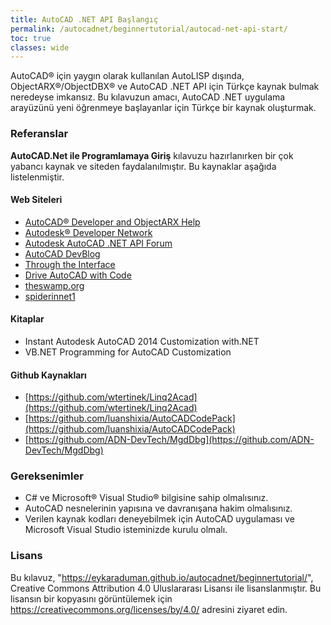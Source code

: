 ```yaml
---
title: AutoCAD .NET API Başlangıç
permalink: /autocadnet/beginnertutorial/autocad-net-api-start/
toc: true
classes: wide
---
```


AutoCAD® için yaygın olarak kullanılan AutoLISP dışında, ObjectARX®/ObjectDBX® ve AutoCAD .NET API için Türkçe kaynak bulmak neredeyse imkansız. Bu kılavuzun amacı, AutoCAD .NET uygulama arayüzünü yeni öğrenmeye başlayanlar için Türkçe bir kaynak oluşturmak. 

### Referanslar

**AutoCAD.Net ile Programlamaya Giriş** kılavuzu hazırlanırken bir çok yabancı kaynak ve siteden faydalanılmıştır. Bu kaynaklar aşağıda listelenmiştir.

#### Web Siteleri

- [AutoCAD® Developer and ObjectARX Help](https://help.autodesk.com/view/OARX/2022/ENU/)
- [Autodesk® Developer Network](https://www.autodesk.com/developer-network/overview)
- [Autodesk AutoCAD .NET API Forum](https://forums.autodesk.com/t5/net/bd-p/152)
- [AutoCAD DevBlog](https://adndevblog.typepad.com/autocad/)
- [Through the Interface](https://www.keanw.com/)
- [Drive AutoCAD with Code](https://drive-cad-with-code.blogspot.com/)
- [theswamp.org](https://www.theswamp.org/)
- [spiderinnet1](https://spiderinnet1.typepad.com/blog/)

#### Kitaplar

- Instant Autodesk AutoCAD 2014 Customization with.NET
- VB.NET Programming for AutoCAD Customization

#### Github Kaynakları

- [https://github.com/wtertinek/Linq2Acad](https://github.com/wtertinek/Linq2Acad)
- [https://github.com/luanshixia/AutoCADCodePack](https://github.com/luanshixia/AutoCADCodePack)
- [https://github.com/ADN-DevTech/MgdDbg](https://github.com/ADN-DevTech/MgdDbg)

### Gereksenimler

-  C# ve Microsoft® Visual Studio® bilgisine sahip olmalısınız.
- AutoCAD nesnelerinin yapısına ve davranışana hakim olmalısınız.
- Verilen kaynak kodları deneyebilmek için AutoCAD uygulaması ve Microsoft Visual Studio isteminizde kurulu olmalı.

### Lisans

Bu kılavuz, "https://eykaraduman.github.io/autocadnet/beginnertutorial/", Creative Commons Attribution 4.0 Uluslararası Lisansı ile lisanslanmıştır. Bu lisansın bir kopyasını görüntülemek için  https://creativecommons.org/licenses/by/4.0/ adresini ziyaret edin.